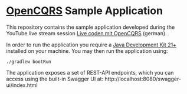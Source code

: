 # [OpenCQRS](https://www.opencqrs.com) Sample Application

This repository contains the sample application developed during the YouTube live stream
session [Live coden mit OpenCQRS](https://www.youtube.com/live/pkh7otw3F2M) (german).

In order to run the application you require a [Java Development Kit 21+](https://openjdk.org)
installed on your machine. You may then run the application using:

```shell
./gradlew bootRun
```

The application exposes a set of REST-API endpoints, which you can access using the built-in
Swagger UI at: http://localhost:8080/swagger-ui/index.html
